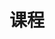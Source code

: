 ---
home: true
title: 课程
heroText: null
tagline: 几门计算机主要课程的笔记

actions:
  - text: 操作系统
    link: /course/operating_system/
    type: secondary
  - text: 计算机网络技术
    link: /course/computer_network/
    type: secondary
  - text: 数据结构与算法
    link: /course/datastructure_and_algorithm/
    type: secondary

features:
- title: 操作系统
  details: 操作系统课程的笔记：进程，多线程，同步，虚拟内存....
- title: 计算机网络技术
  details: 计算机网络技术的笔记：TCP和UDP，HTTP，拥塞控制，路由选择.....
- title: 数据结构与算法
  details: 一些数据结构的概念与算法：字符串，链表，栈和堆，图，树.....

---